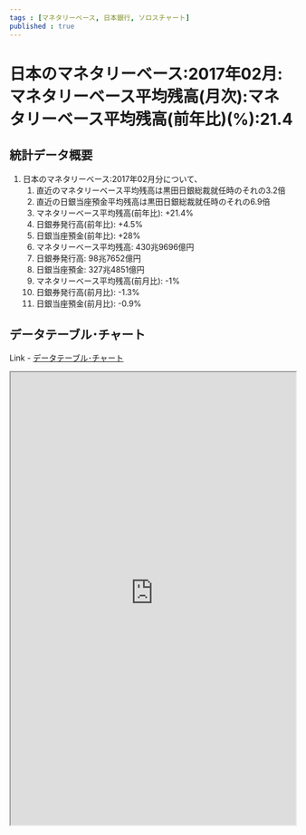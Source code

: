 ```yaml
--- 
tags : [マネタリーベース, 日本銀行, ソロスチャート] 
published : true
---
```

# 日本のマネタリーベース:2017年02月:マネタリーベース平均残高(月次):マネタリーベース平均残高(前年比)(%):21.4
## 統計データ概要
1. 日本のマネタリーベース:2017年02月分について、
	1. 直近のマネタリーベース平均残高は黒田日銀総裁就任時のそれの3.2倍
	1. 直近の日銀当座預金平均残高は黒田日銀総裁就任時のそれの6.9倍
	1. マネタリーベース平均残高(前年比): +21.4%
	1. 日銀券発行高(前年比): +4.5%
	1. 日銀当座預金(前年比): +28%
	1. マネタリーベース平均残高: 430兆9696億円
	1. 日銀券発行高: 98兆7652億円
	1. 日銀当座預金: 327兆4851億円
	1. マネタリーベース平均残高(前月比): -1%
	1. 日銀券発行高(前月比): -1.3%
	1. 日銀当座預金(前月比): -0.9%
	
## データテーブル･チャート
Link - [データテーブル･チャート](http://knowledgevault.saecanet.com/charts/am-consulting.co.jp-monetaryBase.html)
<iframe src="http://knowledgevault.saecanet.com/charts/am-consulting.co.jp-monetaryBase.html" width="100%" height="800px"></iframe>
